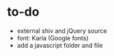to-do
====

- external shiv and jQuery source
- font: Karla (Google fonts)
- add a javascript folder and file
